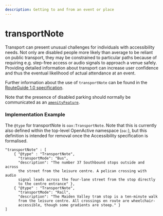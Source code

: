 ```yaml
---
description: Getting to and from an event or place
---
```


# transportNote

Transport can present unusual challenges for individuals with accessibility needs. Not only are disabled people more likely than average to be reliant on public transport, they may be constrained to particular paths because of requiring e.g. step-free access or audio signals to approach a venue safely. Providing detailed information about transport can increase user confidence and thus the eventual likelihood of actual attendance at an event.

Further information about the use of `transportNote` can be found in the [RouteGuide 1.0 specification](https://openactive.io/route-guide/#describing-transport-to-and-from-the-route-oa-transportnote).

Note that the presence of disabled parking should normally be communicated as an [`amenityFeature`](amenityfeature.md).

### Implementation Example

The `@type` for transportNote is `oax:TransportNote`. Note that this is currently also defined within the top-level OpenActive namespace \(`oa:`\), but this definition is intended for removal once the Accessibility specification is formalised.

```text
"transportNote" : [
    { "@type" : "TransportNote",
      "transportMode": "Bus",
      "description": "The number 37 Southbound stops outside and across
      the street from the leisure centre. A pelican crossing with audio
      signal leads across the four-lane street from the stop directly 
      to the centre entrance" },
    { "@type" : "TransportNote",
      "transportMode": "Rail",
      "description": "The Maiden Valley tram stop is a ten-minute walk
      from the leisure centre. All crossings en route are wheelchair-
      accessible, though some gradients are steep." }
]
```

